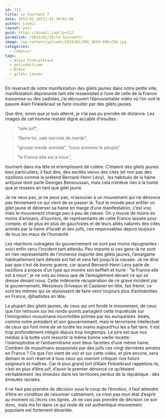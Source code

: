```yaml
---
id: 112
title: Le tournant ?
date: 2019-02-16T21:41:39+01:00
author: kzomil
layout: post
guid: https://kzomil.com/?p=112
permalink: /2019/02/16/le-tournant/
image: /wp-content/uploads/2019/02/IMG_3859-400x250.jpg
categories:
  - Comptoir
tags:
  - Alain Finkielkraut
  - antisémitisme
  - Brève
  - gilets jaunes
---
```

<p class="p1">
  <span class="s1">En revenant de notre manifestation des gilets jaunes dans notre petite ville, manifestation déprimante tant elle ressemblait à l’une de celle de la France Insoumise ou des zadistes, j’ai découvert l’épouvantable vidéo où l&rsquo;on voit le pauvre Alain Finkielkraut se faire insulter par des gilets jaunes.</span>
</p>

<p class="p1">
  <span class="s1">Que dire, sinon que je suis atterré, je n’ai pas pu prendre de distance. Les images de cet homme restant digne accablé d’insultes : </span>
</p>

> <span class="s1">“sale juif”, </span>

> <span class="s1">“Barre toi, sale sioniste de merde”, </span>

> <span class="s1">“grosse merde sioniste”, “nous sommes le peuple”, </span>

> <span class="s1">“la France elle est à nous”, </span>

<span class="s1">tournent dans ma tête et m’emplissent de colère. C’étaient des gilets jaunes bien particuliers, il faut dire, des excités venus des cités (et non pas des nazillons comme le prétend Bernard-Henri Lévy),</span><span class="s1"><span class="Apple-converted-space">&nbsp; </span></span><span class="s1">les habitués de la haine antijuive dont parle Georges Bensoussan, mais cela n’enlève rien à la honte que je ressens en tant que gilet jaune.</span>

<p class="p1">
  <span class="s1">Je ne veux pas, je ne peux pas, m&rsquo;associer à un mouvement qui ne dénonce pas fermement ce qui vient de se passer là. Tout le monde peut enfiler un gilet jaune et déverser sa haine en marge d’une manifestation, c’est vrai, mais le mouvement change peu à peu de nature. On y trouve de moins en moins d’artisans, d&rsquo;ouvriers, de représentants de cette France laissée pour compte, et de plus en plus de gauchistes et de leurs alliés naturels des cités animés par la haine d’Israël et des juifs, ces responsables depuis toujours de tous les maux de l’humanité.</span>
</p>

<p class="p1">
  <span class="s1">Les réactions outragées du gouvernement ne sont pas moins répugnantes : voici enfin venu l’incident tant attendu. Peu importe si ces gens-là ne sont en rien représentatifs de l’immense majorité des gilets jaunes, l’amalgame habituellement tant détesté est fait et sera fait jusqu&rsquo;à la nausée. Je ne dirai pas que c’est de bonne guerre, car quand Bernard-Henri Levy parle de nazillons à propos d’un type qui montre son keffieh et hurle : “la France elle est à nous”, je ne vois au mieux que de l’aveuglement devant ce qui se dresse devant nous. Cette indécente récupération de ce grave incident par le gouvernement, Messieurs Griveaux et Castaner en tête, fait frémir, ce sont les mêmes qui se réjouissent de faire venir toujours plus d’antisémites en France, djihadistes en tête.</span>
</p>

<p class="p1">
  <span class="s1">La plupart des gilets jaunes, de ceux qui ont fondé le mouvement, de ceux que l’on retrouve sur les ronds-points partagent cette inquiétude sur l’immigration musulmane incontrôlée prônée par les européistes</span><span class="s1"><span class="Apple-converted-space">&nbsp; </span></span><span class="s1">béats, comme notre président et son gouvernement, mais le terrorisme intellectuel de ceux qui font mine de se tordre les mains aujourd&rsquo;hui les a fait taire. Il est trop profondément intégré depuis trop longtemps. Le pire est que nos médias à la botte vont ressortir la même bonne vieille recette : l’islamophobie et l’antisémitisme sont deux facettes d’une même haine. Combien de musulmans assassinés par des juifs ces vingt dernières années en France ? Ce que l’on vient de voir et sur cette vidéo, et pire encore, sera demain le sort réservé à tous ceux qui oseront critiquer nos futurs seigneurs et maîtres. Car le plus grand tort d’Alain Finkielkraut rappelons-le, c’est en plus d’être juif, d’avoir le premier dénoncé ce qu’étaient véritablement</span><span class="s1"><span class="Apple-converted-space">&nbsp; </span></span><span class="s1">les émeutes dans les territoires perdus de la république : des émeutes raciales.</span>
</p>

<p class="p1">
  <span class="s1">Il ne faut pas prendre de décision sous le coup de l’émotion, il faut attendre d’être en condition de raisonner calmement, ce n’est pas mon état d’esprit au moment où j’écris ces lignes. Je ne vais pas prendre de décision ce soir donc, mais ma foi dans ce qui reste de cet authentique mouvement populaire est fortement ébranlée. </span>
</p>